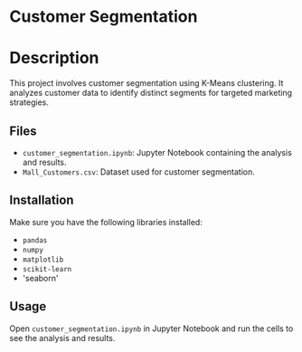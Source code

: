 # Customer Segmentation

# Description
This project involves customer segmentation using K-Means clustering. It analyzes customer data to identify distinct segments for targeted marketing strategies.

## Files
- `customer_segmentation.ipynb`: Jupyter Notebook containing the analysis and results.
- `Mall_Customers.csv`: Dataset used for customer segmentation.

## Installation
Make sure you have the following libraries installed:
- `pandas`
- `numpy`
- `matplotlib`
- `scikit-learn`
- 'seaborn'

## Usage
Open `customer_segmentation.ipynb` in Jupyter Notebook and run the cells to see the analysis and results.

